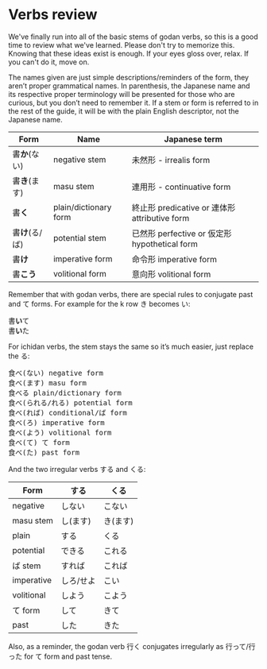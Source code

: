 # Verbs review

We've finally run into all of the basic stems of godan verbs, so this is a good time to review what we've learned. Please don't try to memorize this. Knowing that these ideas exist is enough. If your eyes gloss over, relax. If you can't do it, move on.

The names given are just simple descriptions/reminders of the form, they aren’t proper grammatical names. In parenthesis, the Japanese name and its respective proper terminology will be presented for those who are curious, but you don’t need to remember it. If a stem or form is referred to in the rest of the guide, it will be with the plain English descriptor, not the Japanese name.

| Form            | Name                   | Japanese term                                   |
|-----------------|------------------------|-------------------------------------------------|
| 書**か**(ない)  | negative stem          | 未然形 - irrealis form                          |
| 書**き**(ます)  | masu stem              | 連用形 - continuative form                      |
| 書**く**        | plain/dictionary form  | 終止形 predicative or 連体形 attributive form   |
| 書**け**(る/ば) | potential stem         | 已然形 perfective or 仮定形 hypothetical form   |
| 書**け**        | imperative form        | 命令形 imperative form                          |
| 書**こう**      | volitional form        | 意向形 volitional form                          |

Remember that with godan verbs, there are special rules to conjugate past and て forms. For example for the k row き becomes い:  

<pre>
書<b>い</b>て
書<b>い</b>た
</pre>

For ichidan verbs, the stem stays the same so it’s much easier, just replace the る:

<pre>
食べ(ない) negative form
食べ(ます) masu form
食べる plain/dictionary form
食べ(られる/れる) potential form
食べ(れば) conditional/ば form
食べ(ろ) imperative form
食べ(よう) volitional form
食べ(て) て form
食べ(た) past form
</pre>

And the two irregular verbs する and くる:

| Form       | する      | くる     |
|------------|-----------|----------|
| negative   | しない    | こない   |
| masu stem  | し(ます)  | き(ます) |
| plain      | する      | くる     |
| potential  | できる    | これる   |
| ば stem    | すれば    | これば   |
| imperative | しろ/せよ | こい     |
| volitional | しよう    | こよう   |
| て form    | して      | きて     |
| past       | した      | きた     |

Also, as a reminder, the godan verb 行く conjugates irregularly as 行って/行った for て form and past tense.